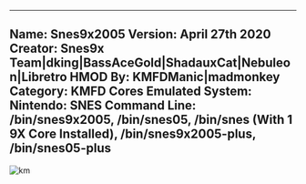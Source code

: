 -----------------------
Name: Snes9x2005
Version: April 27th 2020
Creator: Snes9x Team|dking|BassAceGold|ShadauxCat|Nebuleon|Libretro
HMOD By: KMFDManic|madmonkey
Category: KMFD Cores
Emulated System: Nintendo: SNES
Command Line: /bin/snes9x2005, /bin/snes05, /bin/snes (With 1 9X Core Installed), /bin/snes9x2005-plus, /bin/snes05-plus
-----------------------
![km](https://i.imgur.com/o3VTRRA.png)
